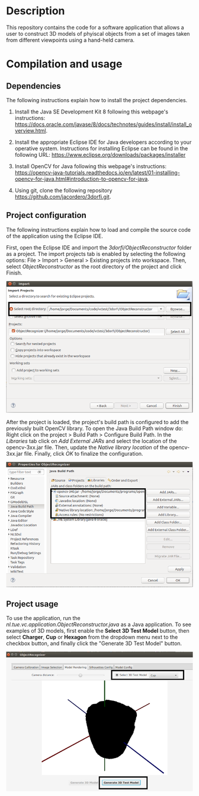 # Description
This repository contains the code for a software application that allows a user to construct 3D models of phyiscal objects from a set of images taken from different viewpoints using a hand-held camera.

# Compilation and usage
## Dependencies
The following instructions explain how to install the project dependencies.

1. Install the Java SE Development Kit 8 following this webpage's instructions: https://docs.oracle.com/javase/8/docs/technotes/guides/install/install_overview.html.

2. Install the appropriate Eclipse IDE for Java developers according to your operative system. Instructions for installing Eclipse can be found in the following URL: https://www.eclipse.org/downloads/packages/installer
3. Install OpenCV for Java following this webpage's instructions: https://opencv-java-tutorials.readthedocs.io/en/latest/01-installing-opencv-for-java.html#introduction-to-opencv-for-java.

4. Using git, clone the following repository https://github.com/jacordero/3dorfi.git.

## Project configuration
The following instructions explain how to load and compile the source code of the application using the Eclipse IDE.

First, open the Eclipse IDE and import the *3dorfi/ObjectReconstructor* folder as a project. The import projects tab is enabled by selecting the following options: File > Import > General > Existing projects into workspace. Then, select *ObjectReconstructor* as the root directory of the project and click Finish.

![Import project](/docs_images/ImportProject.png)

After the project is loaded, the project's build path is configured to add the previously built OpenCV library. To open the Java Build Path window do: Right click on the project > Build Path > Configure Build Path. In the *Libraries* tab click on *Add External JARs* and select the location of the opencv-3xx.jar file. Then, update the *Native library location* of the opencv-3xx.jar file. Finally, click *OK* to finalize the configuration.

![Buil Path Conf](/docs_images/BuildPathConf.png)

## Project usage
To use the application, run the *nl.tue.vc.application.ObjectReconstructor.java* as a Java application. To see examples of 3D models, first enable the **Select 3D Test Model** button, then select **Charger**, **Cup** or **Hexagon** from the dropdown menu next to the checkbox button, and finally click the "Generate 3D Test Model" button.

![Object Reconstructor](/docs_images/ObjectReconstructor.png)
